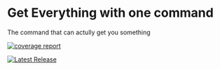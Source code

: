 # Get Everything with one command

The command that can actully get you something

[![coverage report](http://git.sovietlinux.ml/tutelwastaken/get/badges/main/coverage.svg)](http://git.sovietlinux.ml/tutelwastaken/get/-/commits/main)


[![Latest Release](http://git.sovietlinux.ml/tutelwastaken/get/-/badges/release.svg)](http://git.sovietlinux.ml/tutelwastaken/get/-/releases) 
